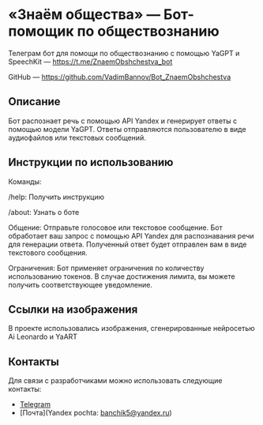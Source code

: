 # «Знаём общества»  — Бот-помощик по обществознанию

Телеграм бот для помощи по обществознанию с помощью YaGPT и SpeechKit — https://t.me/ZnaemObshchestva_bot

GitHub — https://github.com/VadimBannov/Bot_ZnaemObshchestva

## Описание

Бот распознает речь с помощью API Yandex и генерирует ответы с помощью модели YaGPT. Ответы отправляются пользователю в виде аудиофайлов или текстовых сообщений.

## Инструкции по использованию

Команды:

/help: Получить инструкцию

/about: Узнать о боте


Общение:
Отправьте голосовое или текстовое сообщение. Бот обработает ваш запрос с помощью API Yandex для распознавания речи для генерации ответа. Полученный ответ будет отправлен вам в виде текстового сообщения.

Ограничения:
Бот применяет ограничения по количеству использованию токенов. В случае достижения лимита, вы можете получить соответствующее уведомление.


## Ссылки на изображения
В проекте использовались изображения, сгенерированные нейросетью Ai Leonardo и YaART


## Контакты
Для связи с разработчиками можно использовать следующие контакты:

- [Telegram](https://t.me/KorolevskayaKaply )
- [Почта](Yandex pochta: banchik5@yandex.ru)

